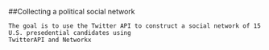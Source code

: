 
##Collecting a political social network
    
    
    The goal is to use the Twitter API to construct a social network of 15 U.S. presedential candidates using 
    TwitterAPI and Networkx
